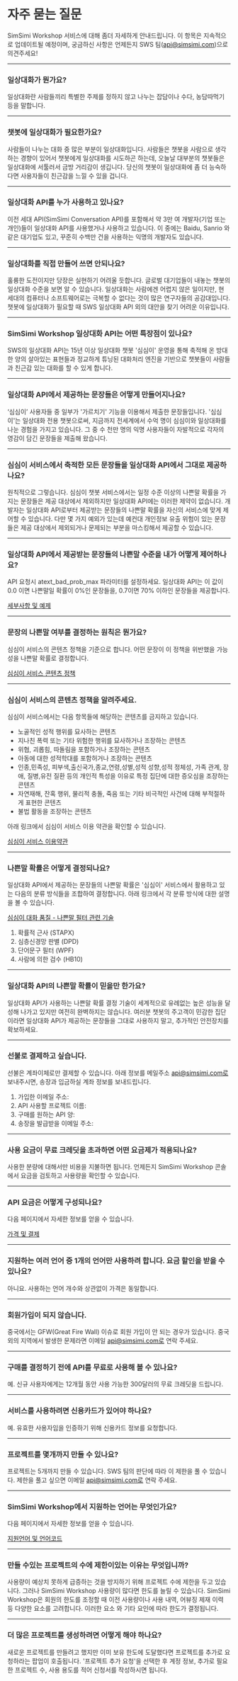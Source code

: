 <style
  type="text/css">
style {color:#ffffff;display:hidden}
h1, h2, h3, h4, h5, h6 {color:#333333;}
p, li {color:#333333}
code {color:#000080;}
</style>

# 자주 묻는 질문
SimSimi Workshop 서비스에 대해 좀더 자세하게 안내드립니다. 이 항목은 지속적으로 업데이트될 예정이며, 궁금하신 사항은 언제든지 SWS 팀(api@simsimi.com)으로 의견주세요!

---

### 일상대화가 뭔가요?
일상대화란 사람들끼리 특별한 주제를 정하지 않고 나누는 잡담이나 수다, 농담따먹기 등을 말합니다.

---

### 챗봇에 일상대화가 필요한가요?
사람들이 나누는 대화 중 많은 부분이 일상대화입니다. 사람들은 챗봇을 사람으로 생각하는 경향이 있어서 챗봇에게 일상대화를 시도하곤 하는데, 오늘날 대부분의 챗봇들은 일상대화에 서툴러서 금방 거리감이 생깁니다. 당신의 챗봇이 일상대화에 좀 더 능숙하다면 사용자들이 친근감을 느낄 수 있을 겁니다.

---

### 일상대화 API를 누가 사용하고 있나요?
이전 세대 API(SimSimi Conversation API)를 포함해서 약 3만 여 개발자(기업 또는 개인)들이 일상대화 API를 사용했거나 사용하고 있습니다. 이 중에는 Baidu, Sanrio 와 같은 대기업도 있고, 꾸준히 수백만 건을 사용하는 익명의 개발자도 있습니다.

---

### 일상대화를 직접 만들어 쓰면 안되나요?
훌륭한 도전이지만 당장은 실현하기 어려울 듯합니다. 글로벌 대기업들이 내놓는 챗봇의 일상대화 수준을 보면 알 수 있습니다. 일상대화는 사람에겐 어렵지 않은 일이지만, 현 세대의 컴퓨터나 소프트웨어로는 극복할 수 없다는 것이 많은 연구자들의 공감대입니다. 챗봇에 일상대화가 필요할 때 SWS 일상대화 API 외의 대안을 찾기 어려운 이유입니다.

---

### SimSimi Workshop 일상대화 API는 어떤 특장점이 있나요?
SWS의 일상대화 API는 15년 이상 일상대화 챗봇 '심심이' 운영을 통해 축적해 온 방대한 양의 살아있는 표현들과 정교하게 튜닝된 대화처리 엔진을 기반으로 챗봇들이 사람들과 친근감 있는 대화를 할 수 있게 합니다.

---

### 일상대화 API에서 제공하는 문장들은 어떻게 만들어지나요?
‘심심이’ 사용자들 중 일부가 '가르치기' 기능을 이용해서 제출한 문장들입니다. '심심이'는 일상대화 전용 챗봇으로써, 지금까지 전세계에서 수억 명이 심심이와 일상대화를 나눈 경험을 가지고 있습니다. 그 중 수 천만 명의 익명 사용자들이 자발적으로 각자의 영감이 담긴 문장들을 제출해 왔습니다.

---

### 심심이 서비스에서 축적한 모든 문장들을 일상대화 API에서 그대로 제공하나요?
원칙적으로 그렇습니다. 심심이 챗봇 서비스에서는 일정 수준 이상의 나쁜말 확률을 가지는 문장들은 제공 대상에서 제외하지만 일상대화 API에는 이러한 제약이 없습니다. 개발자는 일상대화 API로부터 제공받는 문장들의 나쁜말 확률을 자신의 서비스에 맞게 제어할 수 있습니다. 다만 몇 가지 예외가 있는데 예컨대 개인정보 유출 위험이 있는 문장들은 제공 대상에서 제외되거나 문제되는 부분을 마스킹해서 제공할 수 있습니다.

---

### 일상대화 API에서 제공받는 문장들의 나쁜말 수준을 내가 어떻게 제어하나요?
API 요청시 atext_bad_prob_max 파라미터를 설정하세요. 일상대화 API는 이 값이 0.0 이면 나쁜말일 확률이 0%인 문장들을, 0.7이면 70% 이하인 문장들을 제공합니다.

[세부사항 및 예제](https://workshop.simsimi.com/document#st_filter)

---

### 문장의 나쁜말 여부를 결정하는 원칙은 뭔가요?
심심이 서비스의 콘텐츠 정책을 기준으로 합니다. 어떤 문장이 이 정책을 위반했을 가능성을 나쁜말 확률로 결정합니다.

[심심이 서비스 콘텐츠 정책](https://workshop.simsimi.com/termofuse#prohibitions)

---

### 심심이 서비스의 콘텐츠 정책을 알려주세요.
심심이 서비스에서는 다음 항목들에 해당하는 콘텐츠를 금지하고 있습니다.

- 노골적인 성적 행위를 묘사하는 콘텐츠
- 지나친 폭력 또는 기타 위험한 행위를 묘사하거나 조장하는 콘텐츠
- 위협, 괴롭힘, 따돌림을 포함하거나 조장하는 콘텐츠
- 아동에 대한 성적학대를 포함허거나 조장하는 콘텐츠
- 인종,민족성, 피부색,출신국가,종교,연령,성별,성적 성향,성적 정체성, 가족 관계, 장애, 질병,유전 질환 등의 개인적 특성을 이유로 특정 집단에 대한 증오심을 조장하는 콘텐츠
- 자연재해, 잔혹 행위, 물리적 충돌, 죽음 또는 기타 비극적인 사건에 대해 부적절하게 표현한 콘텐츠
- 불법 활동을 조장하는 콘텐츠

아래 링크에서 심심이 서비스 이용 약관을 확인할 수 있습니다.

[심심이 서비스 이용약관](https://workshop.simsimi.com/termofuse)

---

### 나쁜말 확률은 어떻게 결정되나요?
일상대화 API에서 제공하는 문장들의 나쁜말 확률은 '심심이' 서비스에서 활용하고 있는 다음의 분류 방식들을 조합하여 결정합니다. 아래 링크에서 각 분류 방식에 대한 설명을 볼 수 있습니다.

[심심이 대화 품질 - 나쁜말 필터 관련 기술](http://blog.simsimi.com/2019/03/blog-post.html)

1) 확률적 근사 (STAPX)
2) 심층신경망 판별 (DPD)
3) 단어문구 필터 (WPF)
4) 사람에 의한 검수 (HB10)

---

### 일상대화 API의 나쁜말 확률이 믿을만 한가요?
일상대화 API가 사용하는 나쁜말 확률 결정 기술이 세계적으로 유례없는 높은 성능을 달성해 나가고 있지만 여전히 완벽하지는 않습니다. 여러분 챗봇의 주고객이 민감한 집단이라면 일상대화 API가 제공하는 문장들을 그대로 사용하지 말고, 추가적인 안전장치를 확보하세요.

---

### 선불로 결제하고 싶습니다.
선불은 계좌이체로만 결제할 수 있습니다. 아래 정보를 메일주소 api@simsimi.com로 보내주시면, 송장과 입금하실 계좌 정보를 보내드립니다.

1. 가입한 이메일 주소:
2. API 사용할 프로젝트 이름:
3. 구매를 원하는 API 양:
4. 송장을 발급받을 이메일 주소:

---

### 사용 요금이 무료 크레딧을 초과하면 어떤 요금제가 적용되나요?
사용한 분량에 대해서만 비용을 지불하면 됩니다. 언제든지 SimSimi Workshop 콘솔에서 요금을 검토하고 사용량을 확인할 수 있습니다.

---

### API 요금은 어떻게 구성되나요?
다음 페이지에서 자세한 정보를 얻을 수 있습니다.

[가격 및 결제](https://workshop.simsimi.com/pricing#pricing_policy)

---

### 지원하는 여러 언어 중 1개의 언어만 사용하려 합니다. 요금 할인을 받을 수 있나요?
아니요. 사용하는 언어 개수와 상관없이 가격은 동일합니다.

---

### 회원가입이 되지 않습니다.
중국에서는 GFW(Great Fire Wall) 이슈로 회원 가입이 안 되는 경우가 있습니다. 중국 외의 지역에서 발생한 문제라면 이메일 api@simsimi.com로 연락 주세요.

---

### 구매를 결정하기 전에 API를 무료로 사용해 볼 수 있나요?
예. 신규 사용자에게는 12개월 동안 사용 가능한 300달러의 무료 크레딧을 드립니다.

---

### 서비스를 사용하려면 신용카드가 있어야 하나요?
예. 유효한 사용자임을 인증하기 위해 신용카드 정보를 요청합니다.

---

### 프로젝트를 몇개까지 만들 수 있나요?
프로젝트는 5개까지 만들 수 있습니다. SWS 팀의 판단에 따라 이 제한을 풀 수 있습니다. 제한을 풀고 싶으면 이메일 api@simsimi.com로 연락 주세요.

---

### SimSimi Workshop에서 지원하는 언어는 무엇인가요?
다음 페이지에서 자세한 정보를 얻을 수 있습니다.

[지원언어 및 언어코드](https://workshop.simsimi.com/document#st_lang_code)

---

### 만들 수있는 프로젝트의 수에 제한이있는 이유는 무엇입니까?
사용량이 예상치 못하게 급증하는 것을 방지하기 위해 프로젝트 수에 제한을 두고 있습니다. 그러나 SimSimi Workshop 사용량이 많다면 한도를 늘릴 수 있습니다. SimSimi Workshop은 회원의 한도를 조정할 때 이전 사용량이나 사용 내역, 어뷰징 제재 이력 등 다양한 요소를 고려합니다. 이러한 요소 와 기타 요인에 따라 한도가 결정됩니다.

---

### 더 많은 프로젝트를 생성하려면 어떻게 해야 하나요?
새로운 프로젝트를 만들려고 했지만 이미 보유 한도에 도달했다면 프로젝트를 추가로 요청하라는 팝업이 호출됩니다. '프로젝트 추가 요청'을 선택한 후 계정 정보, 추가로 필요한 프로젝트 수, 사용 용도를 적어 신청서를 작성하시면 됩니다.
